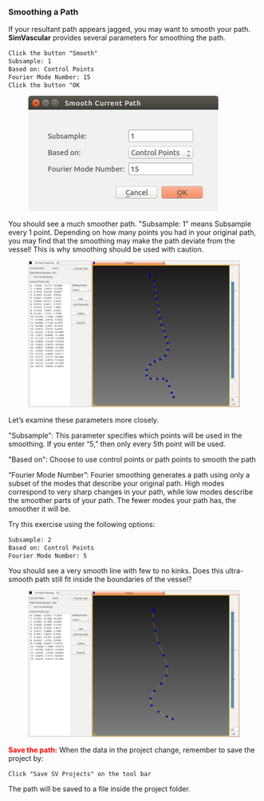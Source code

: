 ### Smoothing a Path

If your resultant path appears jagged, you may want to smooth your path.  **SimVascular** provides several parameters for smoothing the path.

	Click the button "Smooth"
	Subsample: 1
	Based on: Control Points
	Fourier Mode Number: 15
	Click the button "OK

<figure>
  <img class="svImg svImgSm"  src="documentation/modeling/imgs/path_planning/pathsmoothdialog.png"> 
  <figcaption class="svCaption" ></figcaption>
</figure>

You should see a much smoother path. "Subsample: 1" means Subsample every 1 point. Depending on how many points you had in your original path, you may find that the smoothing may make the path deviate from the vessel! This is why smoothing should be used with caution.

<figure>
  <img class="svImg svImgLg"  src="documentation/modeling/imgs/path_planning/pathsmooth1.png"> 
  <figcaption class="svCaption" ></figcaption>
</figure>

Let’s examine these parameters more closely.

"Subsample": This parameter specifies which points will be used in the smoothing.  If you enter “5,” then only every 5th point will be used.

"Based on": Choose to use control points or path points to smooth the path

“Fourier Mode Number”: Fourier smoothing generates a path using only a subset of the modes that describe your original path.  High modes correspond to very sharp changes in your path, while low modes describe the smoother parts of your path. The fewer modes your path has, the smoother it will be.

Try this exercise using the following options:

	Subsample: 2
	Based on: Control Points
	Fourier Mode Number: 5

You should see a very smooth line with few to no kinks. Does this ultra-smooth path still fit inside the boundaries of the vessel?

<figure>
  <img class="svImg svImgLg"  src="documentation/modeling/imgs/path_planning/pathsmooth2.png"> 
  <figcaption class="svCaption" ></figcaption>
</figure>


<font color="red">**Save the path:** </font> When the data in the project change, remember to save the project by:

	Click "Save SV Projects" on the tool bar

The path will be saved to a file inside the project folder.
